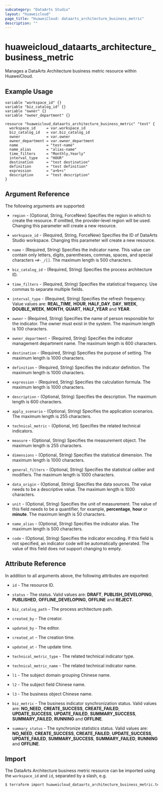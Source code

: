 ```yaml
---
subcategory: "DataArts Studio"
layout: "huaweicloud"
page_title: "HuaweiCloud: dataarts_architecture_business_metric"
description: ""
---
```


# huaweicloud_dataarts_architecture_business_metric

Manages a DataArts Architecture business metric resource within HuaweiCloud.

## Example Usage

```hcl
variable "workspace_id" {}
variable "biz_catalog_id" {}
variable "owner" {}
variable "owner_department" {}

resource "huaweicloud_dataarts_architecture_business_metric" "test" {
  workspace_id     = var.workspace_id
  biz_catalog_id   = var.biz_catalog_id
  owner            = var.owner
  owner_department = var.owner_department
  name             = "test-name"
  name_alias       = "alias-name"
  time_filters     = "Monthly,Yearly"
  interval_type    = "HOUR"
  destination      = "test destination"
  definition       = "test definition"
  expression       = "a+b+c"
  description      = "test description"
}
```

## Argument Reference

The following arguments are supported:

* `region` - (Optional, String, ForceNew) Specifies the region in which to create the resource.
  If omitted, the provider-level region will be used. Changing this parameter will create a new resource.

* `workspace_id` - (Required, String, ForceNew) Specifies the ID of DataArts Studio workspace.
  Changing this parameter will create a new resource.

* `name` - (Required, String) Specifies the indicator name. This value can contain only letters, digits, parentheses,
  commas, spaces, and special characters `+#-_/[]`. The maximum length is 500 characters.

* `biz_catalog_id` - (Required, String) Specifies the process architecture ID.

* `time_filters` - (Required, String) Specifies the statistical frequency. Use commas to separate multiple fields.

* `interval_type` - (Required, String) Specifies the refresh frequency. Value values are: **REAL_TIME**, **HOUR**,
  **HALF_DAY**, **DAY**, **WEEK**, **DOUBLE_WEEK**, **MONTH**, **QUART**, **HALF_YEAR** and **YEAR**.

* `owner` - (Required, String) Specifies the name of person responsible for the indicator. The owner must exist in the
  system. The maximum length is 100 characters.

* `owner_department` - (Required, String) Specifies the indicator management department name. The maximum length is 600
  characters.

* `destination` - (Required, String) Specifies the purpose of setting. The maximum length is 1000 characters.

* `definition` - (Required, String) Specifies the indicator definition. The maximum length is 1000 characters.

* `expression` - (Required, String) Specifies the calculation formula. The maximum length is 1000 characters.

* `description` - (Optional, String) Specifies the description. The maximum length is 600 characters.

* `apply_scenario` - (Optional, String) Specifies the application scenarios. The maximum length is 255 characters.

* `technical_metric` - (Optional, Int) Specifies the related technical indicators.

* `measure` - (Optional, String) Specifies the measurement object. The maximum length is 255 characters.

* `dimensions` - (Optional, String) Specifies the statistical dimension. The maximum length is 1000 characters.

* `general_filters` - (Optional, String) Specifies the statistical caliber and modifiers. The maximum length is 1000 characters.

* `data_origin` - (Optional, String) Specifies the data sources. The value needs to be a descriptive value. The maximum
  length is 1000 characters.

* `unit` - (Optional, String) Specifies the unit of measurement. The value of this field needs to be a quantifier, for example,
  **percentage**, **hour** or **minute**. The maximum length is 50 characters.

* `name_alias` - (Optional, String) Specifies the indicator alias. The maximum length is 500 characters.

* `code` - (Optional, String) Specifies the indicator encoding. If this field is not specified, an indicator code will
  be automatically generated. The value of this field does not support changing to empty.

## Attribute Reference

In addition to all arguments above, the following attributes are exported:

* `id` - The resource ID.

* `status` - The status. Valid values are: **DRAFT**, **PUBLISH_DEVELOPING**, **PUBLISHED**, **OFFLINE_DEVELOPING**,
  **OFFLINE** and **REJECT**.

* `biz_catalog_path` - The process architecture path.

* `created_by` - The creator.

* `updated_by` - The editor.

* `created_at` - The creation time.

* `updated_at` - The update time.

* `technical_metric_type` - The related technical indicator type.

* `technical_metric_name` - The related technical indicator name.

* `l1` - The subject domain grouping Chinese name.

* `l2` - The subject field Chinese name.

* `l3` - The business object Chinese name.

* `biz_metric` - The business indicator synchronization status. Valid values are: **NO_NEED**, **CREATE_SUCCESS**,
  **CREATE_FAILED**, **UPDATE_SUCCESS**, **UPDATE_FAILED**, **SUMMARY_SUCCESS**, **SUMMARY_FAILED**, **RUNNING** and **OFFLINE**.

* `summary_status` - The synchronize statistics status. Valid values are: **NO_NEED**, **CREATE_SUCCESS**,
  **CREATE_FAILED**, **UPDATE_SUCCESS**, **UPDATE_FAILED**, **SUMMARY_SUCCESS**, **SUMMARY_FAILED**, **RUNNING** and **OFFLINE**.

## Import

The DataArts Architecture business metric resource can be imported using the `workspace_id` and `id`, separated by a
slash, e.g.

```bash
$ terraform import huaweicloud_dataarts_architecture_business_metric.test <workspace_id>/<id>
```
